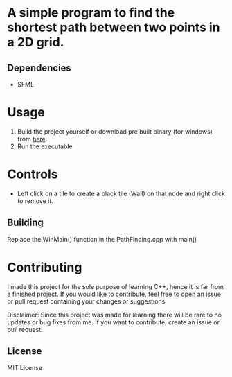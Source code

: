 # A simple program to find the shortest path between two points in a 2D grid.

## Dependencies
- SFML

# Usage
1. Build the project yourself or download pre built binary (for windows) from [here](https://github.com/DevBoiAgru/PathFinding/releases).
2. Run the executable

# Controls
- Left click on a tile to create a black tile (Wall) on that node and right click to remove it.

## Building
Replace the WinMain() function in the PathFinding.cpp with main()

# Contributing
I made this project for the sole purpose of learning C++, hence it is far from a finished project. If you would like to contribute, feel free to open an issue or pull request containing your changes or suggestions.

Disclaimer: Since this project was made for learning there will be rare to no updates or bug fixes from me. If you want to contribute, create an issue or pull request!

## License
MIT License